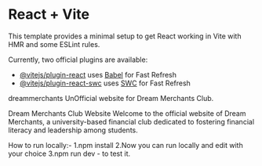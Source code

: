 # React + Vite

This template provides a minimal setup to get React working in Vite with HMR and some ESLint rules.

Currently, two official plugins are available:

- [@vitejs/plugin-react](https://github.com/vitejs/vite-plugin-react/blob/main/packages/plugin-react/README.md) uses [Babel](https://babeljs.io/) for Fast Refresh
- [@vitejs/plugin-react-swc](https://github.com/vitejs/vite-plugin-react-swc) uses [SWC](https://swc.rs/) for Fast Refresh

dreammerchants
UnOfficial website for Dream Merchants Club.

Dream Merchants Club Website
Welcome to the official website of Dream Merchants, a university-based financial club dedicated to fostering financial literacy and leadership among students.

How to run locally:- 
1.npm install
2.Now you can run locally and edit with your choice
3.npm run dev - to test it.
